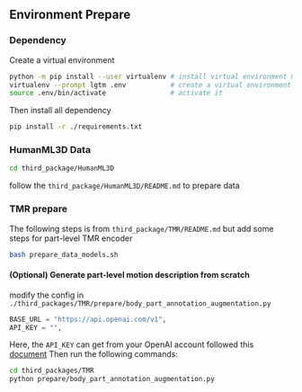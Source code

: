 ## Environment Prepare

### Dependency
Create a virtual environment
```bash
python -m pip install --user virtualenv # install virtual environment manager
virtualenv --prompt lgtm .env           # create a virtual environment named lgtm
source .env/bin/activate                # activate it
```

Then install all dependency
```bash
pip install -r ./requirements.txt
```

### HumanML3D Data
```sh
cd third_package/HumanML3D
```
follow the `third_package/HumanML3D/README.md` to prepare data



### TMR prepare
The following steps is from `third_package/TMR/README.md` but add some steps for part-level TMR encoder
```bash
bash prepare_data_models.sh
```


#### (Optional) Generate part-level motion description from scratch
modify the config in `./third_packages/TMR/prepare/body_part_annotation_augmentation.py`
```python
BASE_URL = "https://api.openai.com/v1",
API_KEY = "",
```
Here, the `API_KEY` can get from your OpenAI account followed this [document](https://help.openai.com/en/articles/4936850-where-do-i-find-my-openai-api-key)
Then run the following commands:
```bash
cd third_packages/TMR
python prepare/body_part_annotation_augmentation.py
```


